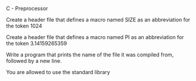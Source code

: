 C - Preprocessor

Create a header file that defines a macro named SIZE as an abbreviation for the token 1024

Create a header file that defines a macro named PI as an abbreviation for the token 3.14159265359

Write a program that prints the name of the file it was compiled from, followed by a new line.

You are allowed to use the standard library
